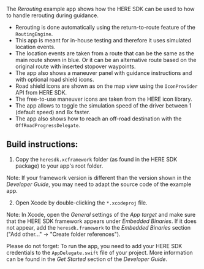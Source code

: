 The _Rerouting_ example app shows how the HERE SDK can be used to how to handle rerouting during guidance.

- Rerouting is done automatically using the return-to-route feature of the `RoutingEngine`.
- This app is meant for in-house testing and therefore it uses simulated location events.
- The location events are taken from a route that can be the same as the main route shown in blue. Or it can be an alternative route based on the original route with inserted stopover waypoints.
- The app also shows a maneuver panel with guidance instructions and with optional road shield icons.
- Road shield icons are shown as on the map view using the `IconProvider` API from HERE SDK.
- The free-to-use maneuver icons are taken from the HERE icon library.
- The app allows to toggle the simulation speed of the driver between 1 (default speed) and 8x faster.
- The app also shows how to reach an off-road destination with the `OffRoadProgressDelegate`.

Build instructions:
-------------------

1) Copy the `heresdk.xcframework` folder (as found in the HERE SDK package) to your app's root folder.

Note: If your framework version is different than the version shown in the _Developer Guide_, you may need to adapt the source code of the example app.

2) Open Xcode by double-clicking the `*.xcodeproj` file.

Note: In Xcode, open the _General_ settings of the _App target_ and make sure that the HERE SDK framework appears under _Embedded Binaries_. If it does not appear, add the `heresdk.framework` to the _Embedded Binaries_ section ("Add other..." -> "Create folder references").

Please do not forget: To run the app, you need to add your HERE SDK credentials to the `AppDelegate.swift` file of your project. More information can be found in the _Get Started_ section of the _Developer Guide_.
